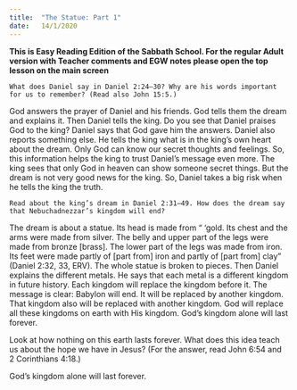 ```yaml
---
title:  "The Statue: Part 1"
date:   14/1/2020
---
```


**This is Easy Reading Edition of the Sabbath School. For the regular Adult version with Teacher comments and EGW notes please open the top lesson on the main screen** 

`What does Daniel say in Daniel 2:24–30? Why are his words important for us to remember? (Read also John 15:5.)`

God answers the prayer of Daniel and his friends. God tells them the dream and explains it. Then Daniel tells the king. Do you see that Daniel praises God to the king? Daniel says that God gave him the answers. Daniel also reports something else. He tells the king what is in the king’s own heart about the dream. Only God can know our secret thoughts and feelings. So, this information helps the king to trust Daniel’s message even more. The king sees that only God in heaven can show someone secret things. But the dream is not very good news for the king. So, Daniel takes a big risk when he tells the king the truth.

`Read about the king’s dream in Daniel 2:31–49. How does the dream say that Nebuchadnezzar’s kingdom will end?`

The dream is about a statue. Its head is made from “ ‘gold. Its chest and the arms were made from silver. The belly and upper part of the legs were made from bronze [brass]. The lower part of the legs was made from iron. Its feet were made partly of [part from] iron and partly of [part from] clay” (Daniel 2:32, 33, ERV). The whole statue is broken to pieces. Then Daniel explains the different metals. He says that each metal is a different kingdom in future history. Each kingdom will replace the kingdom before it. The message is clear: Babylon will end. It will be replaced by another kingdom. That kingdom also will be replaced with another kingdom. God will replace all these kingdoms on earth with His kingdom. God’s kingdom alone will last forever.

Look at how nothing on this earth lasts forever. What does this idea teach us about the hope we have in Jesus? (For the answer, read John 6:54 and 2 Corinthians 4:18.)

God’s kingdom alone will last forever.
